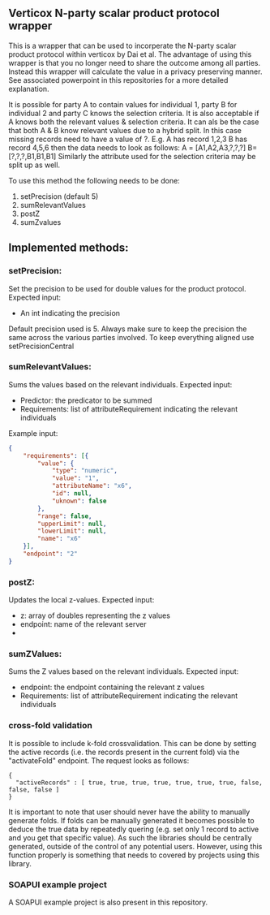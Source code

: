 ## Verticox N-party scalar product protocol wrapper

This is a wrapper that can be used to incorperate the N-party scalar product protocol within verticox by Dai et al. The
advantage of using this wrapper is that you no longer need to share the outcome among all parties. Instead this wrapper
will calculate the value in a privacy preserving manner. See associated powerpoint in this repositories for a more
detailed explanation.

It is possible for party A to contain values for individual 1, party B for individual 2 and party C knows the selection
criteria. It is also acceptable if A knows both the relevant values & selection criteria. It can als be the case that
both A & B know relevant values due to a hybrid split. In this case missing records need to have a value of ?. E.g. A
has record 1,2,3 B has record 4,5,6 then the data needs to look as follows: A = [A1,A2,A3,?,?,?] B= [?,?,?,B1,B1,B1]
Similarly the attribute used for the selection criteria may be split up as well.

To use this method the following needs to be done:

1) setPrecision (default 5)
2) sumRelevantValues
3) postZ
4) sumZvalues

## Implemented methods:

### setPrecision:

Set the precision to be used for double values for the product protocol. Expected input:

- An int indicating the precision

Default precision used is 5. Always make sure to keep the precision the same across the various parties involved. To
keep everything aligned use setPrecisionCentral

### sumRelevantValues:

Sums the values based on the relevant individuals. Expected input:

- Predictor: the predicator to be summed
- Requirements: list of attributeRequirement indicating the relevant individuals


Example input:
```json
{
    "requirements": [{
        "value": {
            "type": "numeric",
            "value": "1",
            "attributeName": "x6",
            "id": null,
            "uknown": false
        },
        "range": false,
        "upperLimit": null,
        "lowerLimit": null,
        "name": "x6"
    }],
    "endpoint": "2"
}
```

### postZ:

Updates the local z-values. Expected input:

- z: array of doubles representing the z values
- endpoint: name of the relevant server
-

### sumZValues:

Sums the Z values based on the relevant individuals. Expected input:

- endpoint: the endpoint containing the relevant z values
- Requirements: list of attributeRequirement indicating the relevant individuals

### cross-fold validation
It is possible to include k-fold crossvalidation.
This can be done by setting the active records (i.e. the records present in the current fold) via the "activateFold" endpoint.
The request looks as follows:
```
{
  "activeRecords" : [ true, true, true, true, true, true, true, false, false, false ]
}
```
It is important to note that user should never have the ability to manually generate folds. If folds can be manually generated it becomes possible to deduce the true data by repeatedly quering (e.g. set only 1 record to active and you get that specific value).
As such the libraries should be centrally generated, outside of the control of any potential users.
However, using this function properly is something that needs to covered by projects using this library.


### SOAPUI example project

A SOAPUI example project is also present in this repository.